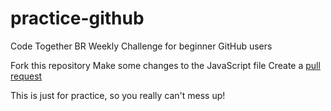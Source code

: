 # practice-github
Code Together BR Weekly Challenge for beginner GitHub users

Fork this repository
Make some changes to the JavaScript file
Create a [pull request](https://docs.github.com/en/pull-requests/collaborating-with-pull-requests/proposing-changes-to-your-work-with-pull-requests/creating-a-pull-request-from-a-fork)

This is just for practice, so you really can't mess up!
